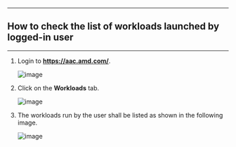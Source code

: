 ***
## How to check the list of workloads launched by logged-in user
***

1. Login to **https://aac.amd.com/**.

      ![image](https://github.com/amddcgpuce/AMDAcceleratorCloudGuides/assets/137475062/5e90b2dc-1f9d-46e6-a875-980df97f1248)

        
2. Click on the **Workloads** tab.

      ![image](https://github.com/amddcgpuce/AMDAcceleratorCloudGuides/assets/137475062/11d49788-d83f-4a9e-b161-cf16e7d1c9bf)


3. The workloads run by the user shall be listed as shown in the following image.

      ![image](https://github.com/amddcgpuce/AMDAcceleratorCloudGuides/assets/137475062/481f79ad-3ca7-4b38-a151-12a83b3d0051)
  
